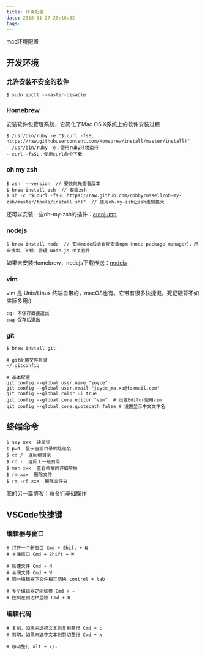 ```yaml
---
title: 环境配置
date: 2018-11-27 20:18:32
tags:
---
```

mac环境配置
<!-- more -->
## 开发环境
### 允许安装不安全的软件
```
$ sudo spctl --master-disable
```

### Homebrew
安装软件包管理系统，它简化了Mac OS X系统上的软件安装过程
```
$ /usr/bin/ruby -e "$(curl -fsSL https://raw.githubusercontent.com/Homebrew/install/master/install)"
- /usr/bin/ruby -e：使用ruby环境运行
- curl -fsSL：使用curl命令下载
```

### oh my zsh
```
$ zsh  --version  // 安装前先查看版本
$ brew install zsh  // 安装zsh
$ sh -c "$(curl -fsSL https://raw.github.com/robbyrussell/oh-my-zsh/master/tools/install.sh)"  // 使用oh-my-zsh让zsh更加强大
```
还可以安装一些oh-my-zsh的插件：[autojump](https://github.com/wting/autojump/ "autojump")

### nodejs
```
$ brew install node  // 安装node后会自动安装npm（node package manager），用来搜索、下载、管理 Node.js 相关套件
```
如果未安装Homebrew，nodejs下载传送：[nodejs](https://nodejs.org/zh-cn/download/ "nodejs")

### vim
vim 是 Unix/Linux 终端自带的，macOS也有。它带有很多快捷键，死记硬背不如实际多用:)
```
:q! 不保存直接退出
:wq 保存后退出
```

### git
```
$ brew install git

# git配置文件目录
~/.gitconfig

# 基本配置
git config --global user.name "joyce"
git config --global user.email "jayce_ma.xa@foxmail.com"
git config --global color.ui true
git config --global core.editor "vim"  # 设置Editor使用vim
git config --global core.quotepath false # 设置显示中文文件名
```

## 终端命令
```
$ say xxx  读单词
$ pwd  显示当前目录的路径名
$ cd /  返回根目录
$ cd -  返回上一级目录
$ man xxx  查看命令的详细帮助
$ rm xxx  删除文件
$ rm -rf xxx  删除文件夹
```
我的另一篇博客：[命令行基础操作](https://jaycemxy.github.io/2018/08/28/%E5%91%BD%E4%BB%A4%E8%A1%8C%E5%9F%BA%E7%A1%80%E6%93%8D%E4%BD%9C/ "命令行基础操作")


## VSCode快捷键
### 编辑器与窗口
```
# 打开一个新窗口 Cmd + Shift + N
# 关闭窗口 Cmd + Shift + W

# 新建文件 Cmd + N
# 关闭文件 Cmd + W
# 同一编辑器下文件相互切换 control + tab

# 多个编辑器之间切换 Cmd + ~
# 控制左侧边栏显隐 Cmd + B
```

### 编辑代码
```
# 复制，如果未选择文本则复制整行 Cmd + c
# 剪切，如果未选中文本则剪切整行 Cmd + x

# 移动整行 alt + ↑/↓
```
